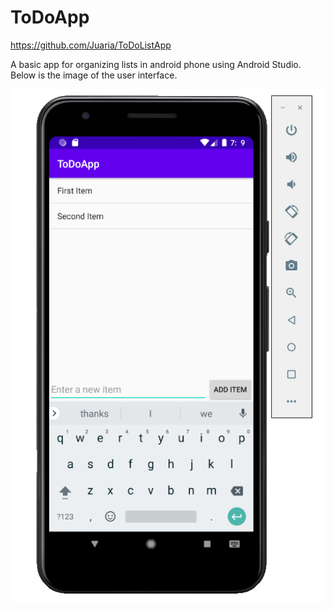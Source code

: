 # ToDoApp
https://github.com/Juaria/ToDoListApp

A basic app for organizing lists in android phone using Android Studio.
Below is the image of the user interface.

![](app/src/main/res/drawable/mobileview.PNG)
